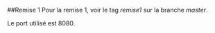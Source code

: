 ##Remise 1
Pour la remise 1, voir le tag *remise1* sur la branche *master*.

Le port utilisé est 8080.
